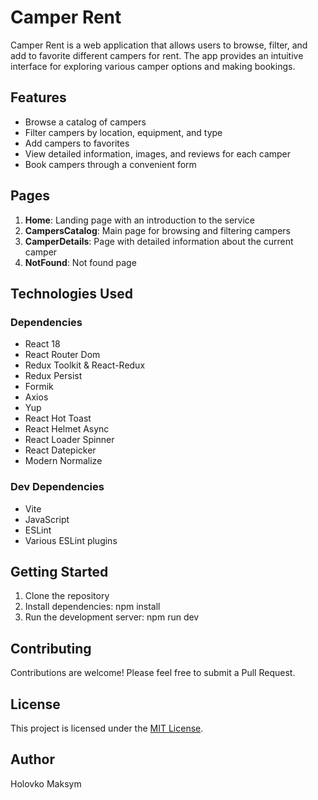 # Camper Rent

Camper Rent is a web application that allows users to browse, filter, and add to favorite different campers
for rent. The app provides an intuitive interface for exploring various camper options and making
bookings.

## Features

- Browse a catalog of campers
- Filter campers by location, equipment, and type
- Add campers to favorites
- View detailed information, images, and reviews for each camper
- Book campers through a convenient form

## Pages

1. **Home**: Landing page with an introduction to the service
2. **CampersCatalog**: Main page for browsing and filtering campers
3. **CamperDetails**: Page with detailed information about the current camper
4. **NotFound**: Not found page

## Technologies Used

### Dependencies

- React 18
- React Router Dom
- Redux Toolkit & React-Redux
- Redux Persist
- Formik
- Axios
- Yup
- React Hot Toast
- React Helmet Async
- React Loader Spinner
- React Datepicker
- Modern Normalize

### Dev Dependencies

- Vite
- JavaScript
- ESLint
- Various ESLint plugins

## Getting Started

1. Clone the repository
2. Install dependencies: npm install
3. Run the development server: npm run dev

## Contributing

Contributions are welcome! Please feel free to submit a Pull Request.

## License

This project is licensed under the [MIT License](LICENSE).

## Author

Holovko Maksym
